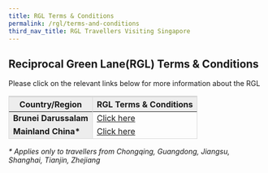 ```yaml
---
title: RGL Terms & Conditions
permalink: /rgl/terms-and-conditions
third_nav_title: RGL Travellers Visiting Singapore
---
```


## **Reciprocal Green Lane(RGL) Terms & Conditions**

Please click on the relevant links below for more information about the RGL

<table>
<thead>
  <tr>
    <th style="border-top:3px solid #D8D8D8; border-left:1px solid #D8D8D8; border-right:1px solid #D8D8D8; background-color:#EDEDED">Country/Region</th>
    <th style="border-top:3px solid #D8D8D8; border-left:1px solid #D8D8D8; border-right:1px solid #D8D8D8; background-color:#EDEDED">RGL Terms & Conditions</th>
  </tr>
</thead>
<tbody>
<tr>
    <td style="border-left:1px solid #D8D8D8; border-right:1px solid #D8D8D8; background-color:#EDEDED"><b>Brunei Darussalam</b></td>
      <td style="text-align:left;border-right:1px solid #D8D8D8;"><a href="/brunei/rgl/terms-and-conditions">Click here</a></td>
  </tr>
       <tr>
      <td style="border-left:1px solid #D8D8D8; border-right:1px solid #D8D8D8; background-color:#EDEDED; border-bottom:1px solid #D8D8D8;"><b>Mainland China*</b></td>
      <td style="text-align:left;border-right:1px solid #D8D8D8; border-bottom:1px solid #D8D8D8;"><a href="/china/rgl/terms-and-conditions">Click here</a></td>
  </tr>
  </tbody>
  </table>
  
<i>* Applies only to travellers from Chongqing, Guangdong, Jiangsu, Shanghai, Tianjin, Zhejiang</i>
